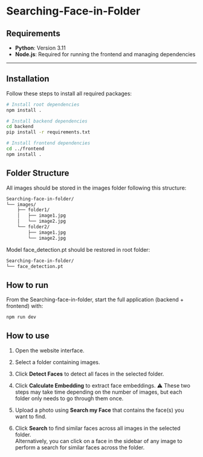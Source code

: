 # Searching-Face-in-Folder

## Requirements

- **Python**: Version 3.11  
- **Node.js**: Required for running the frontend and managing dependencies

---

## Installation

Follow these steps to install all required packages:

```bash
# Install root dependencies
npm install .

# Install backend dependencies
cd backend
pip install -r requirements.txt

# Install frontend dependencies
cd ../frontend
npm install .
```

## Folder Structure

All images should be stored in the images folder following this structure:

```markdown
Searching-face-in-folder/
└── images/
    ├── folder1/
    │   ├── image1.jpg
    │   └── image2.jpg
    └── folder2/
        ├── image1.jpg
        └── image2.jpg
```

Model face_detection.pt should be restored in root folder:

```markdown
Searching-face-in-folder/
└── face_detection.pt
```

## How to run

From the Searching-face-in-folder, start the full application (backend + frontend) with:

```bash
npm run dev
```

## How to use

1. Open the website interface.

2. Select a folder containing images.

3. Click **Detect Faces** to detect all faces in the selected folder.

4. Click **Calculate Embedding** to extract face embeddings.
  ⚠️ These two steps may take time depending on the number of images, but each folder only needs to go through them once.

5. Upload a photo using **Search my Face** that contains the face(s) you want to find.

6. Click **Search** to find similar faces across all images in the selected folder.  
   Alternatively, you can click on a face in the sidebar of any image to perform a search for similar faces across the folder.